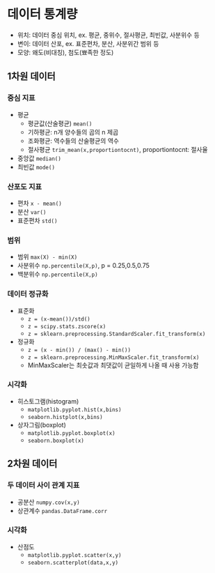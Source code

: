 # 데이터 통계량
- 위치: 데이터 중심 위치, ex. 평균, 중위수, 절사평균, 최빈값, 사분위수 등
- 변이: 데이터 산포, ex. 표준편차, 분산, 사분위간 범위 등
- 모양: 왜도(비대칭), 첨도(뾰족한 정도)
## 1차원 데이터
### 중심 지표
- 평균
  - 평균값(산술평균) `mean()`
  - 기하평균: n개 양수들의 곱의 n 제곱
  - 조화평균: 역수들의 산술평균의 역수
  - 절사평균 `trim_mean(x,proportiontocnt)`, proportiontocnt: 절사율
- 중앙값 `median()`
- 최빈값 `mode()`
### 산포도 지표
- 편차 `x - mean()`
- 분산 `var()`
- 표준편차 `std()`
### 범위
- 범위 `max(X) - min(X)`
- 사분위수 `np.percentile(X,p)`, p = 0.25,0.5,0.75
- 백분위수 `np.percentile(X,p)`
### 데이터 정규화
- 표준화
  - `z = (x-mean())/std()`
  - `z = scipy.stats.zscore(x)`
  - `z = sklearn.preprocessing.StandardScaler.fit_transform(x)`
- 정규화
  - `z = (x - min()) / (max() - min())`
  - `z = sklearn.preprocessing.MinMaxScaler.fit_transform(x)`
  - MinMaxScaler는 최솟값과 최댓값이 균일하게 나올 때 사용 가능함
### 시각화
- 히스토그램(histogram)
  - `matplotlib.pyplot.hist(x,bins)`
  - `seaborn.histplot(x,bins)`
- 상자그림(boxplot)
  - `matplotlib.pyplot.boxplot(x)`
  - `seaborn.boxplot(x)`
## 2차원 데이터
### 두 데이터 사이 관계 지표
- 공분산 `numpy.cov(x,y)`
- 상관계수 `pandas.DataFrame.corr`
### 시각화
- 산점도
  - `matplotlib.pyplot.scatter(x,y)`
  - `seaborn.scatterplot(data,x,y)`
